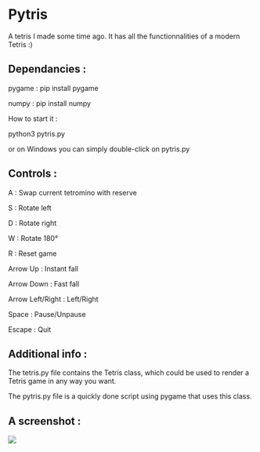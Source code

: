 # Pytris
A tetris I made some time ago. It has all the functionnalities of a modern Tetris :)

## Dependancies :
pygame : pip install pygame

numpy  : pip install numpy

How to start it :

python3 pytris.py

or on Windows you can simply double-click on pytris.py

## Controls :

A : Swap current tetromino with reserve

S : Rotate left

D : Rotate right

W : Rotate 180°

R : Reset game

Arrow Up : Instant fall

Arrow Down : Fast fall

Arrow Left/Right : Left/Right

Space : Pause/Unpause

Escape : Quit

## Additional info :
The tetris.py file contains the Tetris class, which could be used to render a Tetris game in any way you want.

The pytris.py file is a quickly done script using pygame that uses this class.

## A screenshot :

![](https://i.imgur.com/C4kiFO9.png)

